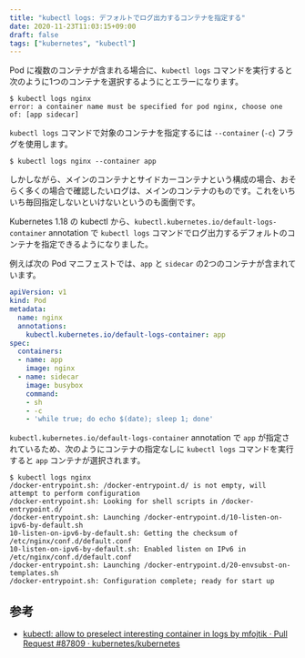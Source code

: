 ```yaml
---
title: "kubectl logs: デフォルトでログ出力するコンテナを指定する"
date: 2020-11-23T11:03:15+09:00
draft: false
tags: ["kubernetes", "kubectl"]
---
```


Pod に複数のコンテナが含まれる場合に、`kubectl logs` コマンドを実行すると次のように1つのコンテナを選択するようにとエラーになります。

```
$ kubectl logs nginx
error: a container name must be specified for pod nginx, choose one of: [app sidecar]
```

`kubectl logs` コマンドで対象のコンテナを指定するには `--container` (`-c`) フラグを使用します。

```
$ kubectl logs nginx --container app
```

しかしながら、メインのコンテナとサイドカーコンテナという構成の場合、おそらく多くの場合で確認したいログは、メインのコンテナのものです。これをいちいち毎回指定しないといけないというのも面倒です。

Kubernetes 1.18 の kubectl から、`kubectl.kubernetes.io/default-logs-container` annotation で `kubectl logs` コマンドでログ出力するデフォルトのコンテナを指定できるようになりました。

例えば次の Pod マニフェストでは、`app` と `sidecar` の2つのコンテナが含まれています。

```yaml
apiVersion: v1
kind: Pod
metadata:
  name: nginx
  annotations:
    kubectl.kubernetes.io/default-logs-container: app
spec:
  containers:
  - name: app
    image: nginx
  - name: sidecar
    image: busybox
    command:
    - sh
    - -c
    - 'while true; do echo $(date); sleep 1; done'
```

`kubectl.kubernetes.io/default-logs-container` annotation で `app` が指定されているため、次のようにコンテナの指定なしに `kubectl logs` コマンドを実行すると `app` コンテナが選択されます。

```
$ kubectl logs nginx
/docker-entrypoint.sh: /docker-entrypoint.d/ is not empty, will attempt to perform configuration
/docker-entrypoint.sh: Looking for shell scripts in /docker-entrypoint.d/
/docker-entrypoint.sh: Launching /docker-entrypoint.d/10-listen-on-ipv6-by-default.sh
10-listen-on-ipv6-by-default.sh: Getting the checksum of /etc/nginx/conf.d/default.conf
10-listen-on-ipv6-by-default.sh: Enabled listen on IPv6 in /etc/nginx/conf.d/default.conf
/docker-entrypoint.sh: Launching /docker-entrypoint.d/20-envsubst-on-templates.sh
/docker-entrypoint.sh: Configuration complete; ready for start up
```

## 参考

- [kubectl: allow to preselect interesting container in logs by mfojtik · Pull Request \#87809 · kubernetes/kubernetes](https://github.com/kubernetes/kubernetes/pull/87809)
